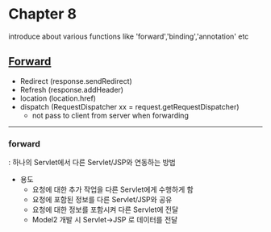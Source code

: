 # Chapter 8
introduce about various functions like 'forward','binding','annotation' etc

## [Forward](#forward)
- Redirect (response.sendRedirect)
- Refresh (response.addHeader)
- location (location.href)
- dispatch (RequestDispatcher xx = request.getRequestDispatcher)
  - not pass to client from server when forwarding


- - -

### forward
: 하나의 Servlet에서 다른 Servlet/JSP와 연동하는 방법
- 용도
  - 요청에 대한 추가 작업을 다른 Servlet에게 수행하게 함
  - 요청에 포함된 정보를 다른 Servlet/JSP와 공유
  - 요청에 대한 정보를 포함시켜 다른 Servlet에 전달
  - Model2 개발 시 Servlet->JSP 로 데이터를 전달
